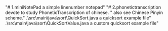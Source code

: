 "# 1.miniNotePad 
     a simple linenumber notepad" 
"# 2.phonetictranscription 
     devote to study PhoneticTranscription of chinese. "
     also see Chinese Pinyin scheme."
     .\src\main\java\sort\QuickSort.java   	a quicksort example file"
     .\src\main\java\sort\QuickSortValue.java     a custom quicksort example file"
